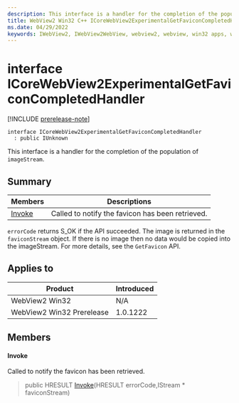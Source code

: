 ```yaml
---
description: This interface is a handler for the completion of the population of `imageStream`.
title: WebView2 Win32 C++ ICoreWebView2ExperimentalGetFaviconCompletedHandler
ms.date: 04/29/2022
keywords: IWebView2, IWebView2WebView, webview2, webview, win32 apps, win32, edge, ICoreWebView2, ICoreWebView2Controller, browser control, edge html, ICoreWebView2ExperimentalGetFaviconCompletedHandler
---
```


# interface ICoreWebView2ExperimentalGetFaviconCompletedHandler

[!INCLUDE [prerelease-note](../includes/prerelease-note.md)]

```
interface ICoreWebView2ExperimentalGetFaviconCompletedHandler
  : public IUnknown
```

This interface is a handler for the completion of the population of `imageStream`.

## Summary

 Members                        | Descriptions
--------------------------------|---------------------------------------------
[Invoke](#invoke) | Called to notify the favicon has been retrieved.

`errorCode` returns S_OK if the API succeeded. The image is returned in the `faviconStream` object. If there is no image then no data would be copied into the imageStream. For more details, see the `GetFavicon` API.

## Applies to

Product                         | Introduced
--------------------------------|---------------------------------------------
WebView2 Win32            |    N/A
WebView2 Win32 Prerelease |    1.0.1222

## Members

#### Invoke

Called to notify the favicon has been retrieved.

> public HRESULT [Invoke](#invoke)(HRESULT errorCode,IStream * faviconStream)

